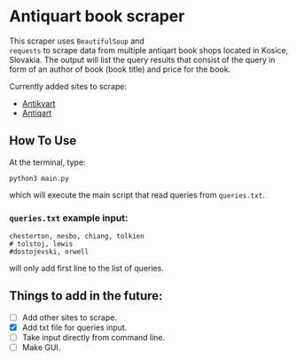 # Antiquart book scraper

This scraper uses <code>BeautifulSoup</code> and <code> requests</code>  to scrape data from multiple antiqart book shops located in Kosice, Slovakia. The output will list the query results that consist of the query in form of an author of book (book title) and price for the book.  

Currently added sites to scrape:
* [Antikvart](https://www.antikvart.sk/)
* [Antiqart](https://www.antiqart.sk/)
## How To Use 

At the terminal, type:
```
python3 main.py
``` 
which will execute the main script that read queries from <code>queries.txt</code>.

### <code>queries.txt</code>  example input:
```
chesterton, nesbo, chiang, tolkien
# tolstoj, lewis
#dostojevski, orwell
```
will only add first line to the list of queries.

## Things to add in the future:
- [ ] Add other sites to scrape.
- [x] Add txt file for queries input.
- [ ] Take input directly from command line.
- [ ] Make GUI.
